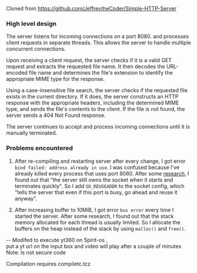 Cloned from https://github.com/JeffreytheCoder/Simple-HTTP-Server

### High level design
The server listens for incoming connections on a port 8080. and processes client requests in separate threads. This allows the server to handle multiple concurrent connections.

Upon receiving a client request, the server checks if it is a valid GET request and extracts the requested file name. It then decodes the URL-encoded file name and determines the file's extension to identify the appropriate MIME type for the response.

Using a case-insensitive file search, the server checks if the requested file exists in the current directory. If it does, the server constructs an HTTP response with the appropriate headers, including the determined MIME type, and sends the file's contents to the client. If the file is not found, the server sends a 404 Not Found response.

The server continues to accept and process incoming connections until it is manually terminated.

### Problems encountered
1. After re-compiling and restarting server after every change, I got error `bind failed: address already in use`. I was confused because I've already killed every process that uses port 8080. After some [research](https://stackoverflow.com/questions/15198834/bind-failed-address-already-in-use), I found out that "the server still owns the socket when it starts and terminates quickly". So I add `SO_REUSEADDR` to the socket config, which "tells the server that even if this port is busy, go ahead and reuse it anyway".

2. After increasing buffer to 10MiB, I got error `bus error` every time I started the server. After some research, I found out that the stack memory allocated for each thread is usually limited. So I allocate the buffers on the heap instead of the stack by using `malloc()` and `free()`.

--
Modifed to execute yt360 on Spirit-os ,  
put a yt url on the input box and video will play after a couple of minutes 
Note: Is not secure code 

Compilation requires 
compiletc.tcz 


